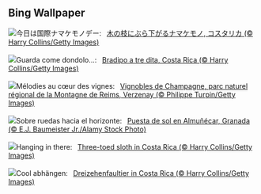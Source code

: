 ## Bing Wallpaper
![](https://www.bing.com/th?id=OHR.SmilingSloth_JA-JP4479144213_UHD.jpg&w=1000)今日は国際ナマケモノデー:&nbsp;&ensp;[木の枝にぶら下がるナマケモノ, コスタリカ (© Harry Collins/Getty Images)](https://www.bing.com/th?id=OHR.SmilingSloth_JA-JP4479144213_UHD.jpg)
<br><br/>
![](https://www.bing.com/th?id=OHR.SmilingSloth_IT-IT8557895163_UHD.jpg&w=1000)Guarda come dondolo...:&nbsp;&ensp;[Bradipo a tre dita, Costa Rica (© Harry Collins/Getty Images)](https://www.bing.com/th?id=OHR.SmilingSloth_IT-IT8557895163_UHD.jpg)
<br><br/>
![](https://www.bing.com/th?id=OHR.NuitsChampagne_FR-FR1213854382_UHD.jpg&w=1000)Mélodies au cœur des vignes:&nbsp;&ensp;[Vignobles de Champagne, parc naturel régional de la Montagne de Reims, Verzenay (© Philippe Turpin/Getty Images)](https://www.bing.com/th?id=OHR.NuitsChampagne_FR-FR1213854382_UHD.jpg)
<br><br/>
![](https://www.bing.com/th?id=OHR.SpanishBMXRacingChampionship_ES-ES3255025375_UHD.jpg&w=1000)Sobre ruedas hacia el horizonte:&nbsp;&ensp;[Puesta de sol en Almuñécar, Granada (© E.J. Baumeister Jr./Alamy Stock Photo)](https://www.bing.com/th?id=OHR.SpanishBMXRacingChampionship_ES-ES3255025375_UHD.jpg)
<br><br/>
![](https://www.bing.com/th?id=OHR.SmilingSloth_EN-GB0473899381_UHD.jpg&w=1000)Hanging in there:&nbsp;&ensp;[Three-toed sloth in Costa Rica (© Harry Collins/Getty Images)](https://www.bing.com/th?id=OHR.SmilingSloth_EN-GB0473899381_UHD.jpg)
<br><br/>
![](https://www.bing.com/th?id=OHR.SmilingSloth_DE-DE3423910925_UHD.jpg&w=1000)Cool abhängen:&nbsp;&ensp;[Dreizehenfaultier in Costa Rica (© Harry Collins/Getty Images)](https://www.bing.com/th?id=OHR.SmilingSloth_DE-DE3423910925_UHD.jpg)
<br><br/>
